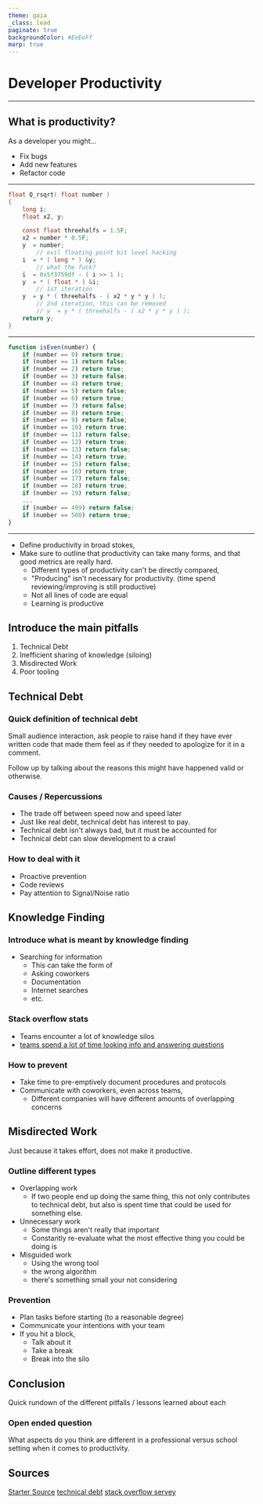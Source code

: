 ```yaml
---
theme: gaia
_class: lead
paginate: true
backgroundColor: #EeEeFf
marp: true
---
```


# Developer Productivity

---

## What is productivity?

As a developer you might...

* Fix bugs
* Add new features
* Refactor code

---

<!-- ## If it's a thing... can it be measured? -->
```c
float Q_rsqrt( float number )
{
	long i;
	float x2, y;

	const float threehalfs = 1.5F;
	x2 = number * 0.5F;
	y  = number;
        // evil floating point bit level hacking
	i  = * ( long * ) &y;                       
        // what the fuck? 
	i  = 0x5f3759df - ( i >> 1 );               
	y  = * ( float * ) &i;
        // 1st iteration
	y  = y * ( threehalfs - ( x2 * y * y ) );   
        // 2nd iteration, this can be removed
        // y  = y * ( threehalfs - ( x2 * y * y ) );   
	return y;
}
```

---


```js
function isEven(number) {
    if (number == 0) return true;
    if (number == 1) return false;
    if (number == 2) return true;
    if (number == 3) return false;
    if (number == 4) return true;
    if (number == 5) return false;
    if (number == 6) return true;
    if (number == 7) return false;
    if (number == 8) return true;
    if (number == 9) return false;
    if (number == 10) return true;
    if (number == 11) return false;
    if (number == 12) return true;
    if (number == 13) return false;
    if (number == 14) return true;
    if (number == 15) return false;
    if (number == 16) return true;
    if (number == 17) return false;
    if (number == 18) return true;
    if (number == 19) return false;
    ...
    if (number == 499) return false;
    if (number == 500) return true;
}
```
---
- Define productivity in broad stokes, 
- Make sure to outline that productivity can take many forms, and that good metrics are really hard.
	- Different types of productivity can't be directly compared,
	- "Producing" isn't necessary for productivity. (time spend reviewing/improving is still productive)
	- Not all lines of code are equal
	- Learning is productive

## Introduce the main pitfalls

1. Technical Debt
2. Inefficient sharing of knowledge (siloing)
3. Misdirected Work
4. Poor tooling


## Technical Debt

### Quick definition of technical debt

Small audience interaction, ask people to raise hand if they have ever written code that made them feel as if they needed to apologize for it in a comment.

Follow up by talking about the reasons this might have happened valid or otherwise.

### Causes / Repercussions
 - The trade off between speed now and speed later
 - Just like real debt, technical debt has interest to pay.
 - Technical debt isn't always bad, but it must be accounted for
 - Technical debt can slow development to a crawl

### How to deal with it

 - Proactive prevention
 - Code reviews
 - Pay attention to Signal/Noise ratio 


## Knowledge Finding

### Introduce what is meant by knowledge finding

 - Searching for information
	 - This can take the form of
	 - Asking coworkers
	 - Documentation
	 - Internet searches
	 - etc.

### Stack overflow stats

 - Teams encounter a lot of knowledge silos
 - [teams spend a lot of time looking info and answering questions](https://survey.stackoverflow.co/2022/#section-productivity-impacts-daily-time-spent-searching-for-answers-solutions)

### How to prevent
- Take time to pre-emptively document procedures and protocols
- Communicate with coworkers, even across teams, 
	- Different companies will have different amounts of overlapping concerns


## Misdirected Work

Just because it takes effort, does not make it productive.

### Outline different types

- Overlapping work
	- If two people end up doing the same thing, this not only contributes to technical debt, but also is spent time that could be used for something else.
- Unnecessary work
	- Some things aren't really that important
	- Constantly re-evaluate what the most effective thing you could be doing is
- Misguided work
	- Using the wrong tool
	- the wrong algorithm 
	- there's something small your not considering

### Prevention

- Plan tasks before starting (to a reasonable degree)
- Communicate your intentions with your team
- If you hit a block, 
	- Talk about it
	- Take a break
	- Break into the silo


## Conclusion

Quick rundown of the different pitfalls / lessons learned about each

### Open ended question

What aspects do you think are different in a professional versus school setting when it comes to productivity.


## Sources
[Starter Source](https://shopify.engineering/modelling-developer-infrastructure-teams)
[technical debt](https://medium.com/serious-scrum/the-hidden-cost-of-technical-debt-1963b958e5ed)
[stack overflow servey](https://survey.stackoverflow.co/2022/#professional-developers-productivity-impacts)
